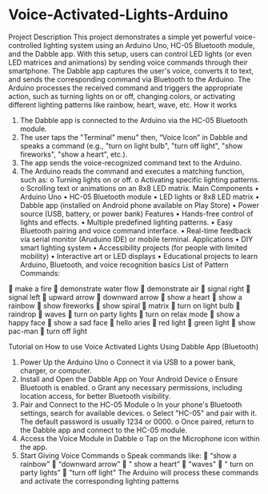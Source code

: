 # Voice-Activated-Lights-Arduino



Project Description
This project demonstrates a simple yet powerful voice-controlled lighting system using an Arduino Uno, HC-05 Bluetooth module, and the Dabble app. With this setup, users can control LED lights (or even LED matrices and animations) by sending voice commands through their smartphone.
The Dabble app captures the user's voice, converts it to text, and sends the corresponding command via Bluetooth to the Arduino. The Arduino processes the received command and triggers the appropriate action, such as turning lights on or off, changing colors, or activating different lighting patterns like rainbow, heart, wave, etc.
How it works
1.	The Dabble app is connected to the Arduino via the HC-05 Bluetooth module.
2.	The user taps the "Terminal" menu” then, “Voice Icon” in Dabble and speaks a command (e.g., "turn on light bulb", "turn off light", "show fireworks", "show a heart", etc.).
3.	The app sends the voice-recognized command text to the Arduino.
4.	The Arduino reads the command and executes a matching function, such as:
o	Turning lights on or off.
o	Activating specific lighting patterns.
o	Scrolling text or animations on an 8x8 LED matrix.
Main Components
•	Arduino Uno
•	HC-05 Bluetooth module
•	LED lights or 8x8 LED matrix
•	Dabble app (installed on Android phone available on Play Store)
•	Power source (USB, battery, or power bank)
Features
•	Hands-free control of lights and effects.
•	Multiple predefined lighting patterns.
•	Easy Bluetooth pairing and voice command interface.
•	Real-time feedback via serial monitor (Aruduino IDE) or mobile terminal.
Applications
•	DIY smart lighting system
•	Accessibility projects (for people with limited mobility)
•	Interactive art or LED displays
•	Educational projects to learn Arduino, Bluetooth, and voice recognition basics
List of Pattern Commands:

	make a fire
	demonstrate water flow
	demonstrate air
	signal right
	signal left
	upward arrow
	downward arrow
	show a heart
	show a rainbow
	show fireworks
	show spiral
	matrix
	turn on light bulb
	raindrop
	waves
	turn on party lights
	turn on relax mode
	show a happy face
	show a sad face
	hello aries
	red light
	green light
	show pac-man
	turn off light

Tutorial on How to use Voice Activated Lights Using Dabble App (Bluetooth)
1.	Power Up the Arduino Uno
o	Connect it via USB to a power bank, charger, or computer.
2.	Install and Open the Dabble App on Your Android Device
o	Ensure Bluetooth is enabled.
o	Grant any necessary permissions, including location access, for better Bluetooth visibility.
3.	Pair and Connect to the HC-05 Module
o	In your phone's Bluetooth settings, search for available devices.
o	Select "HC-05" and pair with it. The default password is usually 1234 or 0000.
o	Once paired, return to the Dabble app and connect to the HC-05 module.
4.	Access the Voice Module in Dabble
o	Tap on the Microphone icon within the app.
5.	Start Giving Voice Commands
o	Speak commands like:
	“show a rainbow”
	“downward arrow”
	" show a heart”
	"waves"
	" turn on party lights”
	"turn off light"
The Arduino will process these commands and activate the corresponding lighting patterns
